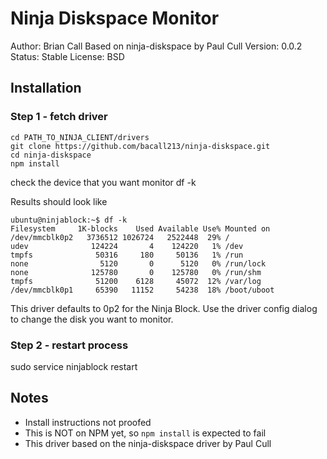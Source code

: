 Ninja Diskspace Monitor
=======================
Author: Brian Call
Based on ninja-diskspace by Paul Cull
Version: 0.0.2
Status: Stable
License: BSD


## Installation
### Step 1 - fetch driver
```
cd PATH_TO_NINJA_CLIENT/drivers
git clone https://github.com/bacall213/ninja-diskspace.git
cd ninja-diskspace
npm install
```

check the device that you want monitor
df -k

Results should look like
```
ubuntu@ninjablock:~$ df -k
Filesystem     1K-blocks    Used Available Use% Mounted on
/dev/mmcblk0p2   3736512 1026724   2522448  29% /
udev              124224       4    124220   1% /dev
tmpfs              50316     180     50136   1% /run
none                5120       0      5120   0% /run/lock
none              125780       0    125780   0% /run/shm
tmpfs              51200    6128     45072  12% /var/log
/dev/mmcblk0p1     65390   11152     54238  18% /boot/uboot
```
This driver defaults to 0p2 for the Ninja Block. Use the driver 
config dialog to change the disk you want to monitor.

### Step 2 - restart process
sudo service ninjablock restart


## Notes
- Install instructions not proofed
- This is NOT on NPM yet, so `npm install` is expected to fail
- This driver based on the ninja-diskspace driver by Paul Cull
